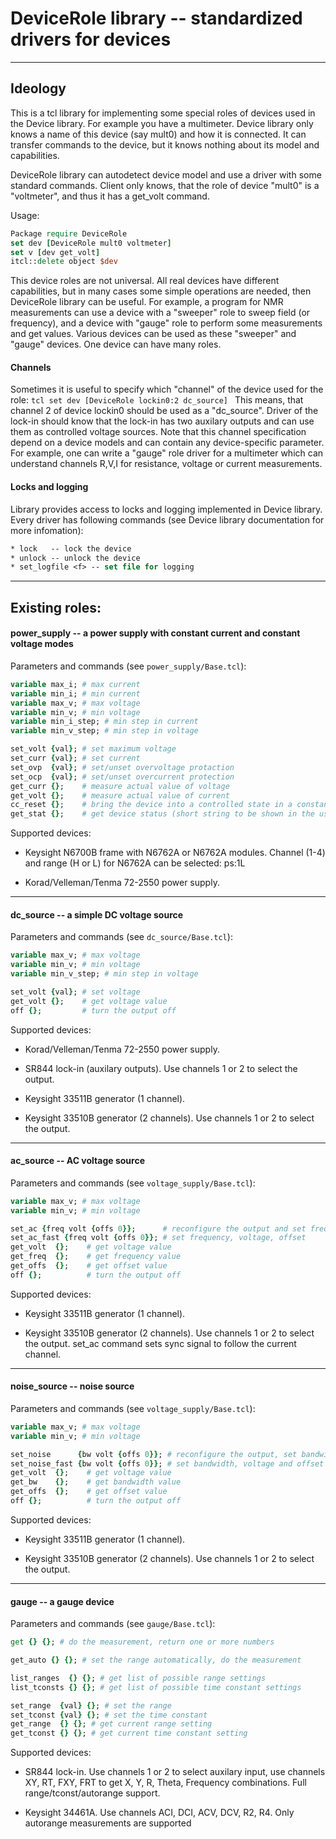 # DeviceRole library -- standardized drivers for devices
---

## Ideology

This is a tcl library for implementing some special roles of devices used
in the Device library. For example you have a multimeter. Device library
only knows a name of this device (say mult0) and how it is connected. It
can transfer commands to the device, but it knows nothing about its model
and capabilities.

DeviceRole library can autodetect device model and use a driver with some
standard commands. Client only knows, that the role of device "mult0" is
a "voltmeter", and thus it has a get_volt command.

Usage:
```tcl
Package require DeviceRole
set dev [DeviceRole mult0 voltmeter]
set v [dev get_volt]
itcl::delete object $dev
```

This device roles are not universal. All real devices have different
capabilities, but in many cases some simple operations are needed, then
DeviceRole library can be useful. For example, a program for NMR
measurements can use a device with a "sweeper" role to sweep field (or
frequency), and a device with "gauge" role to perform some measurements
and get values. Various devices can be used as these "sweeper" and
"gauge" devices. One device can have many roles.

#### Channels

Sometimes it is useful to specify which "channel" of the device used for
the role: ```tcl set dev [DeviceRole lockin0:2 dc_source] ``` This
means, that channel 2 of device lockin0 should be used as a
"dc_source". Driver of the lock-in should know that the lock-in has
two auxilary outputs and can use them as controlled voltage sources. Note
that this channel specification depend on a device models and can contain
any device-specific parameter. For example, one can write a "gauge" role
driver for a multimeter which can understand channels R,V,I for
resistance, voltage or current measurements.

#### Locks and logging

Library provides access to locks and logging implemented in Device library.
Every driver has following commands (see Device library documentation for
more infomation):
```tcl
* lock   -- lock the device
* unlock -- unlock the device
* set_logfile <f> -- set file for logging
```

---
## Existing roles:

#### power_supply -- a power supply with constant current and constant voltage modes

Parameters and commands (see `power_supply/Base.tcl`):

```tcl
variable max_i; # max current
variable min_i; # min current
variable max_v; # max voltage
variable min_v; # min voltage
variable min_i_step; # min step in current
variable min_v_step; # min step in voltage

set_volt {val}; # set maximum voltage
set_curr {val}; # set current
set_ovp  {val}; # set/unset overvoltage protaction
set_ocp  {val}; # set/unset overcurrent protection
get_curr {};    # measure actual value of voltage
get_volt {};    # measure actual value of current
cc_reset {};    # bring the device into a controlled state in a constant current mode
get_stat {};    # get device status (short string to be shown in the user)
```

Supported devices:

* Keysight N6700B frame with N6762A or N6762A modules. Channel (1-4) and range
(<channel>H or <channel>L) for N6762A can be selected: ps:1L

* Korad/Velleman/Tenma 72-2550 power supply.

---
#### dc_source -- a simple DC voltage source

Parameters and commands (see `dc_source/Base.tcl`):
```tcl
variable max_v; # max voltage
variable min_v; # min voltage
variable min_v_step; # min step in voltage

set_volt {val}; # set voltage
get_volt {};    # get voltage value
off {};         # turn the output off
```

Supported devices:

* Korad/Velleman/Tenma 72-2550 power supply.

* SR844 lock-in (auxilary outputs). Use channels 1 or 2 to select the output.

* Keysight 33511B generator (1 channel).

* Keysight 33510B generator (2 channels). Use channels 1 or 2 to select the output.

---
#### ac_source -- AC voltage source

Parameters and commands (see `voltage_supply/Base.tcl`):
```tcl
variable max_v; # max voltage
variable min_v; # min voltage

set_ac {freq volt {offs 0}};      # reconfigure the output and set frequency, voltage, offset
set_ac_fast {freq volt {offs 0}}; # set frequency, voltage, offset
get_volt  {};    # get voltage value
get_freq  {};    # get frequency value
get_offs  {};    # get offset value
off {};          # turn the output off
```

Supported devices:

* Keysight 33511B generator (1 channel).

* Keysight 33510B generator (2 channels). Use channels 1 or 2 to select the output. set_ac command sets
sync signal to follow the current channel.

---
#### noise_source -- noise source

Parameters and commands (see `voltage_supply/Base.tcl`):
```tcl
variable max_v; # max voltage
variable min_v; # min voltage

set_noise      {bw volt {offs 0}}; # reconfigure the output, set bandwidth, voltage and offset
set_noise_fast {bw volt {offs 0}}; # set bandwidth, voltage and offset
get_volt  {};    # get voltage value
get_bw    {};    # get bandwidth value
get_offs  {};    # get offset value
off {};          # turn the output off
```

Supported devices:

* Keysight 33511B generator (1 channel).

* Keysight 33510B generator (2 channels). Use channels 1 or 2 to select the output.



---
#### gauge -- a gauge device

Parameters and commands (see `gauge/Base.tcl`):
```tcl
get {} {}; # do the measurement, return one or more numbers

get_auto {} {}; # set the range automatically, do the measurement

list_ranges  {} {}; # get list of possible range settings
list_tconsts {} {}; # get list of possible time constant settings

set_range  {val} {}; # set the range
set_tconst {val} {}; # set the time constant
get_range  {} {}; # get current range setting
get_tconst {} {}; # get current time constant setting
```

Supported devices:

* SR844 lock-in. Use channels 1 or 2 to select auxilary input,
use channels XY, RT, FXY, FRT to get X, Y, R, Theta, Frequency
combinations. Full range/tconst/autorange support.

* Keysight 34461A. Use channels ACI, DCI, ACV, DCV, R2, R4.
Only autorange measurements are supported

